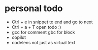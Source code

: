 # personal todo
- Ctrl + e in snippet to end and go to next
- Ctrl + a + T open todo :)
- gcc for comment gbc for block
- copilot
- codelens not just as virtual text
